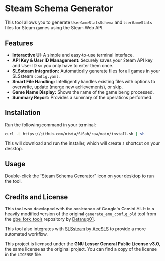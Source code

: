 # Steam Schema Generator

This tool allows you to generate `UserGameStatsSchema` and `UserGameStats` files for Steam games using the Steam Web API.

## Features

*   **Interactive UI:** A simple and easy-to-use terminal interface.
*   **API Key & User ID Management:** Securely saves your Steam API key and User ID so you only have to enter them once.
*   **SLSsteam Integration:** Automatically generate files for all games in your SLSsteam `config.yaml`.
*   **Smart File Handling:** Intelligently handles existing files with options to overwrite, update (merge new achievements), or skip.
*   **Game Name Display:** Shows the name of the game being processed.
*   **Summary Report:** Provides a summary of the operations performed.

## Installation

Run the following command in your terminal:

```bash
curl -L https://github.com/niwia/SLSah/raw/main/install.sh | sh
```

This will download and run the installer, which will create a shortcut on your desktop.

## Usage

Double-click the "Steam Schema Generator" icon on your desktop to run the tool.

## Credits and License

This tool was developed with the assistance of Google's Gemini AI. It is a heavily modified version of the original `generate_emu_config_old` tool from the [gbe_fork_tools](https://github.com/Detanup01/gbe_fork_tools) repository by [Detanup01](https://github.com/Detanup01).

This tool also integrates with [SLSsteam](https://github.com/AceSLS/SLSsteam) by [AceSLS](https://github.com/AceSLS) to provide a more automated workflow.

This project is licensed under the **GNU Lesser General Public License v3.0**, the same license as the original project. You can find a copy of the license in the `LICENSE` file.
